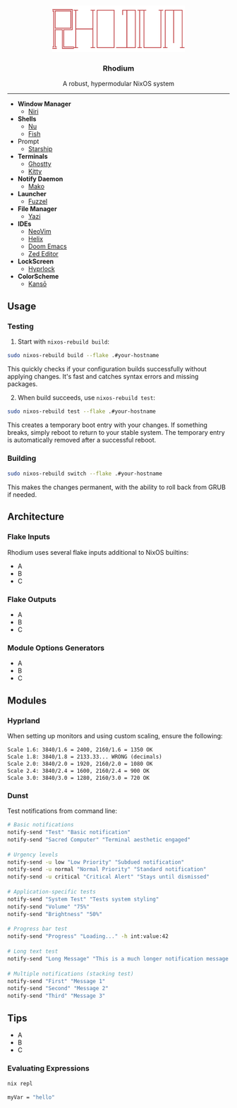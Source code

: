<p align="center"><img src="assets/logo.png" width=300px></p>

<h3 align="center">Rhodium</h3>

<p align="center">A robust, hypermodular NixOS system</p>

---

- **Window Manager**
    - [Niri](https://github.com/YaLTeR/niri/)
- **Shells**
    - [Nu](https://www.nushell.sh/)
    - [Fish](https://www.nushell.sh/)
- Prompt
    - [Starship](https://github.com/starship/starship)
- **Terminals**
    - [Ghostty](https://ghostty.org/)
    - [Kitty](https://ghostty.org/)
- **Notify Daemon**
    - [Mako](https://github.com/emersion/mako)
- **Launcher**
    - [Fuzzel](https://codeberg.org/dnkl/fuzzel)
- **File Manager**
    - [Yazi](https://github.com/sxyazi/yazi)
- **IDEs**
    - [NeoVim](https://neovim.io/doc/)
    - [Helix](https://docs.helix-editor.com/)
    - [Doom Emacs](https://docs.doomemacs.org/latest/)
    - [Zed Editor](https://zed.dev/)
- **LockScreen**
    - [Hyprlock](https://wiki.hyprland.org/Hypr-Ecosystem/hyprlock/)
- **ColorScheme**
    - [Kansō](https://github.com/webhooked/kanso.nvim)


## Usage

### Testing

1. Start with `nixos-rebuild build`:

```bash
sudo nixos-rebuild build --flake .#your-hostname
```

This quickly checks if your configuration builds successfully without applying changes. It's fast and catches syntax errors and missing packages.

2. When build succeeds, use `nixos-rebuild test`:

```bash
sudo nixos-rebuild test --flake .#your-hostname
```

This creates a temporary boot entry with your changes. If something breaks, simply reboot to return to your stable system. The temporary entry is automatically removed after a successful reboot.

### Building

```bash
sudo nixos-rebuild switch --flake .#your-hostname
```

This makes the changes permanent, with the ability to roll back from GRUB if needed.

## Architecture

### Flake Inputs

Rhodium uses several flake inputs additional to NixOS builtins:

- A
- B
- C

### Flake Outputs

- A
- B
- C

### Module Options Generators

- A
- B
- C

## Modules

### Hyprland

When setting up monitors and using custom scaling, ensure the following:

```text
Scale 1.6: 3840/1.6 = 2400, 2160/1.6 = 1350 OK
Scale 1.8: 3840/1.8 = 2133.33... WRONG (decimals)
Scale 2.0: 3840/2.0 = 1920, 2160/2.0 = 1080 OK
Scale 2.4: 3840/2.4 = 1600, 2160/2.4 = 900 OK
Scale 3.0: 3840/3.0 = 1280, 2160/3.0 = 720 OK 
```

### Dunst

Test notifications from command line:

```bash
# Basic notifications
notify-send "Test" "Basic notification"
notify-send "Sacred Computer" "Terminal aesthetic engaged"

# Urgency levels
notify-send -u low "Low Priority" "Subdued notification"
notify-send -u normal "Normal Priority" "Standard notification" 
notify-send -u critical "Critical Alert" "Stays until dismissed"

# Application-specific tests
notify-send "System Test" "Tests system styling"
notify-send "Volume" "75%"
notify-send "Brightness" "50%"

# Progress bar test
notify-send "Progress" "Loading..." -h int:value:42

# Long text test
notify-send "Long Message" "This is a much longer notification message to test how word wrapping and text formatting works with your new dunst configuration."

# Multiple notifications (stacking test)
notify-send "First" "Message 1"
notify-send "Second" "Message 2" 
notify-send "Third" "Message 3"
```

## Tips

- A
- B
- C

### Evaluating Expressions

```bash
nix repl
```

```nix
myVar = "hello"
```

